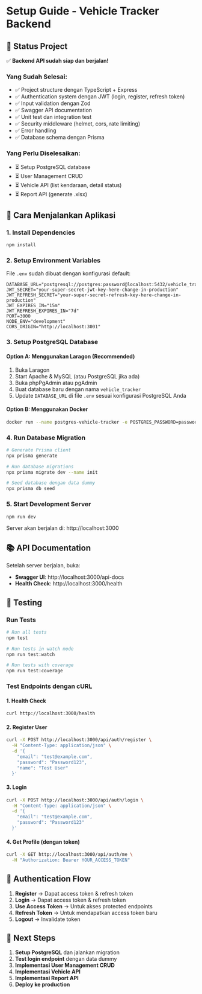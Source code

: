 # Setup Guide - Vehicle Tracker Backend

## 🚀 Status Project

✅ **Backend API sudah siap dan berjalan!**

### Yang Sudah Selesai:
- ✅ Project structure dengan TypeScript + Express
- ✅ Authentication system dengan JWT (login, register, refresh token)
- ✅ Input validation dengan Zod
- ✅ Swagger API documentation
- ✅ Unit test dan integration test
- ✅ Security middleware (helmet, cors, rate limiting)
- ✅ Error handling
- ✅ Database schema dengan Prisma

### Yang Perlu Diselesaikan:
- ⏳ Setup PostgreSQL database
- ⏳ User Management CRUD
- ⏳ Vehicle API (list kendaraan, detail status)
- ⏳ Report API (generate .xlsx)

## 🔧 Cara Menjalankan Aplikasi

### 1. Install Dependencies
```bash
npm install
```

### 2. Setup Environment Variables
File `.env` sudah dibuat dengan konfigurasi default:
```env
DATABASE_URL="postgresql://postgres:password@localhost:5432/vehicle_tracker"
JWT_SECRET="your-super-secret-jwt-key-here-change-in-production"
JWT_REFRESH_SECRET="your-super-secret-refresh-key-here-change-in-production"
JWT_EXPIRES_IN="15m"
JWT_REFRESH_EXPIRES_IN="7d"
PORT=3000
NODE_ENV="development"
CORS_ORIGIN="http://localhost:3001"
```

### 3. Setup PostgreSQL Database

#### Option A: Menggunakan Laragon (Recommended)
1. Buka Laragon
2. Start Apache & MySQL (atau PostgreSQL jika ada)
3. Buka phpPgAdmin atau pgAdmin
4. Buat database baru dengan nama `vehicle_tracker`
5. Update `DATABASE_URL` di file `.env` sesuai konfigurasi PostgreSQL Anda

#### Option B: Menggunakan Docker
```bash
docker run --name postgres-vehicle-tracker -e POSTGRES_PASSWORD=password -e POSTGRES_DB=vehicle_tracker -p 5432:5432 -d postgres:13
```

### 4. Run Database Migration
```bash
# Generate Prisma client
npx prisma generate

# Run database migrations
npx prisma migrate dev --name init

# Seed database dengan data dummy
npx prisma db seed
```

### 5. Start Development Server
```bash
npm run dev
```

Server akan berjalan di: http://localhost:3000

## 📚 API Documentation

Setelah server berjalan, buka:
- **Swagger UI**: http://localhost:3000/api-docs
- **Health Check**: http://localhost:3000/health

## 🧪 Testing

### Run Tests
```bash
# Run all tests
npm test

# Run tests in watch mode
npm run test:watch

# Run tests with coverage
npm run test:coverage
```

### Test Endpoints dengan cURL

#### 1. Health Check
```bash
curl http://localhost:3000/health
```

#### 2. Register User
```bash
curl -X POST http://localhost:3000/api/auth/register \
  -H "Content-Type: application/json" \
  -d '{
    "email": "test@example.com",
    "password": "Password123",
    "name": "Test User"
  }'
```

#### 3. Login
```bash
curl -X POST http://localhost:3000/api/auth/login \
  -H "Content-Type: application/json" \
  -d '{
    "email": "test@example.com",
    "password": "Password123"
  }'
```

#### 4. Get Profile (dengan token)
```bash
curl -X GET http://localhost:3000/api/auth/me \
  -H "Authorization: Bearer YOUR_ACCESS_TOKEN"
```

## 🔐 Authentication Flow

1. **Register** → Dapat access token & refresh token
2. **Login** → Dapat access token & refresh token
3. **Use Access Token** → Untuk akses protected endpoints
4. **Refresh Token** → Untuk mendapatkan access token baru
5. **Logout** → Invalidate token

## 🎯 Next Steps

1. **Setup PostgreSQL** dan jalankan migration
2. **Test login endpoint** dengan data dummy
3. **Implementasi User Management CRUD**
4. **Implementasi Vehicle API**
5. **Implementasi Report API**
6. **Deploy ke production**
